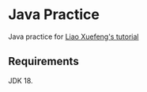 # Java Practice
Java practice for [Liao Xuefeng's tutorial](https://www.liaoxuefeng.com/wiki/1252599548343744)

## Requirements

JDK 18.
